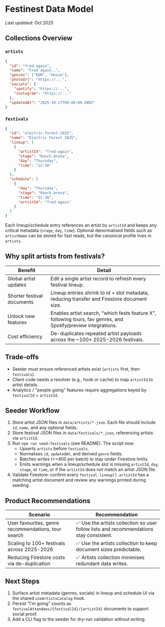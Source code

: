 ﻿# Festinest Data Model

_Last updated: Oct 2025_

## Collections Overview

### `artists`

```json
{
  "id": "fred-again",
  "name": "Fred again..",
  "genres": ["EDM", "House"],
  "photoUrl": "https://...",
  "socials": {
    "spotify": "https://...",
    "instagram": "https://..."
  },
  "updatedAt": "2025-10-17T00:00:00.000Z"
}
```

### `festivals`

```json
{
  "id": "electric-forest-2025",
  "name": "Electric Forest 2025",
  "lineup": [
    {
      "artistId": "fred-again",
      "stage": "Ranch Arena",
      "day": "Thursday",
      "time": "22:30"
    }
  ],
  "schedule": [
    {
      "day": "Thursday",
      "stage": "Ranch Arena",
      "time": "22:30",
      "artistId": "fred-again"
    }
  ]
}
```

Each lineup/schedule entry references an artist by `artistId` and keeps any critical metadata (`stage`, `day`, `time`). Optional denormalised fields such as `artistName` can be stored for fast reads, but the canonical profile lives in `artists`.

## Why split artists from festivals?

| Benefit | Detail |
| --- | --- |
| Global artist updates | Edit a single artist record to refresh every festival lineup. |
| Shorter festival documents | Lineup entries shrink to id + slot metadata, reducing transfer and Firestore document size. |
| Unlock new features | Enables artist search, "which fests feature X", following tours, fav genres, and Spotify/preview integrations. |
| Cost efficiency | De-duplicates repeated artist payloads across the ~100+ 2025-2026 festivals. |

## Trade-offs

- Seeder must ensure referenced artists exist (`artists` first, then `festivals`).
- Client code needs a resolver (e.g., hook or cache) to map `artistId` to artist details.
- Analytics / "people going" features require aggregations keyed by `festivalId` + `artistId`.

## Seeder Workflow

1. Store artist JSON files in `data/artists/*.json`. Each file should include `id`, `name`, and any optional fields.
2. Store festival JSON files in `data/festivals/*.json`, referencing artists via `artistId`.
3. Run `npm run seed:festivals` (see README). The script now:
   - Upserts `artists` before `festivals`.
   - Normalises `id`, `updatedAt`, and derived `genre` fields.
   - Batches writes (<=400 per batch) to stay under Firestore limits.
   - Emits warnings when a lineup/schedule slot is missing `artistId`, `day`, `stage`, or `time`, or if the `artistId` does not match an artist JSON file.
4. Validate Firestore: confirm every `festival.lineup[].artistId` has a matching artist document and review any warnings printed during seeding.

## Product Recommendations

| Scenario | Recommendation |
| --- | --- |
| User favourites, genre recommendations, tour search | ✅ Use the artists collection so user follow lists and recommendations stay consistent. |
| Scaling to 100+ festivals across 2025-2026 | ✅ Use the artists collection to keep document sizes predictable. |
| Reducing Firestore costs via de-duplication | ✅ Artists collection minimises redundant data writes. |

## Next Steps

1. Surface artist metadata (genres, socials) in lineup and schedule UI via the shared `useArtistsCatalog` hook.
2. Persist "I'm going" counts as `festivalAttendees/{festivalId}/{artistId}` documents to support social proof.
3. Add a CLI flag to the seeder for dry-run validation without writing.
